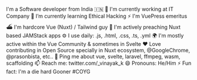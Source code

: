 I'm a Software developer from India 🇮🇳
🏢 I'm currently working at IT Company
🌱 I’m currently learning Ethical Hacking
⚡️ I'm VuePress emeritus
⛴ I'm hardcore Vue (Nuxt) / Tailwind guy
💚 I'm actively preaching Nuxt based JAMStack apps
⚙️ I use daily: .js, .html, .css, .ts, .yml
🌍 I'm mostly active within the Vue Community & sometimes in Svelte
❤️ Love contributing in Open Source specially in Nuxt ecosystem, @GoogleChrome, @prasonbista, etc..
💬 Ping me about vue, svelte, laravel, ffmpeg, wasm, scaffolding
📫 Reach me: twitter.com/_vinayak_k
😄 Pronouns: He/Him
⚡️ Fun fact: I'm a die hard Gooner #COYG
